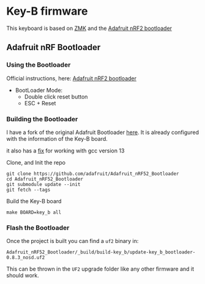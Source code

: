 # Key-B firmware

This keyboard is based on [ZMK](https://zmk.dev/) and the [Adafruit nRF2 bootloader](https://github.com/adafruit/Adafruit_nRF52_Bootloader)

## Adafruit nRF Bootloader

### Using the Bootloader
Official instructions, here: [Adafruit nRF2 bootloader](https://github.com/adafruit/Adafruit_nRF52_Bootloader)

- BootLoader Mode:
  - Double click reset button
  - ESC + Reset

### Building the Bootloader
I have a fork of the original Adafruit Bootloader [here](https://github.com/SaidAlvarado/Adafruit_nRF52_Bootloader). It is already configured with the information of the Key-B board.

it also has a [fix](https://github.com/adafruit/Adafruit_nRF52_Bootloader/pull/321) for working with gcc version 13

Clone, and Init the repo

```
git clone https://github.com/adafruit/Adafruit_nRF52_Bootloader
cd Adafruit_nRF52_Bootloader
git submodule update --init
git fetch --tags
```
Build the Key-B board
```
make BOARD=key_b all
```

### Flash the Bootloader
Once the project is built you can find a `uf2` binary in:
```
Adafruit_nRF52_Bootloader/_build/build-key_b/update-key_b_bootloader-0.8.3_nosd.uf2
```

This can be thrown in the `UF2` upgrade folder like any other firmware and it should work.